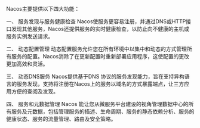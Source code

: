 Nacos主要提供以下四大功能：

一、 服务发现与服务健康检查
Nacos使服务更容易注册，并通过DNS或HTTP接口发现其他服务，Nacos还提供服务的实时健康检查，以防止向不健康的主机或服务实例发送请求。

二、 动态配置管理
动态配置服务允许您在所有环境中以集中和动态的方式管理所有服务的配置。Nacos消除了在更新配置时重新部署应用程序，这使配置的更改更加高效和灵活。

三、 动态DNS服务
Nacos提供基于DNS 协议的服务发现能力，旨在支持异构语言的服务发现，支持将注册在Nacos上的服务以域名的方式暴露端点，让三方应用方便的查阅及发现。

四、 服务和元数据管理
Nacos 能让您从微服务平台建设的视角管理数据中心的所有服务及元数据，包括管理服务的描述、生命周期、服务的静态依赖分析、服务的健康状态、服务的流量管理、路由及安全策略。
